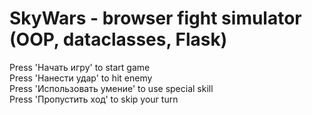 
# SkyWars - browser fight simulator (OOP, dataclasses, Flask)

Press 'Начать игру' to start game\
Press 'Нанести удар' to hit enemy\
Press 'Использовать умение' to use special skill\
Press 'Пропустить ход' to skip your turn
